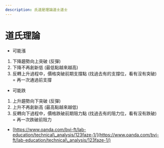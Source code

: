 ```yaml
---
description: 氏道是理論道士道士
---
```


# 道氏理論

* 可能漲

1. 下降趨勢向上突破 (反彈)
2. 下降不再創新低 (最低點越來越高)
3. 反轉上升過程中，價格突破前期支撐點 (找過去有的支撐位，看有沒有突破) \
   \= 再一次通過前支撐



* 可能跌

1. 上升趨勢向下突破 (反彈)
2. 上升不再創新高 (最高點越來越低)
3. 反轉向下過程中，價格跌破前期阻力點 (找過去有的阻力位，看有沒有跌破)\
   \= 再一次跌破前阻力











* [https://www.oanda.com/bvi-ft/lab-education/technical\_analysis/123faze-1/](https://www.oanda.com/bvi-ft/lab-education/technical\_analysis/123faze-1/)
